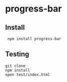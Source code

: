 # progress-bar




## Install


     npm install progress-bar

## Testing

    git clone 
    npm install
    open test/index.html
